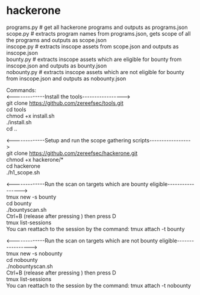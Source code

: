 # hackerone


programs.py # get all hackerone programs and outputs as programs.json  
scope.py # extracts program names from programs.json, gets scope of all the programs and outputs as scope.json  
inscope.py # extracts inscope assets from scope.json and outputs as inscope.json  
bounty.py # extracts inscope assets which are eligible for bounty from inscope.json and outputs as bounty.json  
nobounty.py # extracts inscope assets which are not eligible for bounty from inscope.json and outputs as nobounty.json 



Commands:  
<-------------Install the tools----------------->  
git clone https://github.com/zereefsec/tools.git  
cd tools  
chmod +x install.sh  
./install.sh  
cd ..  

<-------------Setup and run the scope gathering scripts----------------->  
git clone https://github.com/zereefsec/hackerone.git   
chmod +x hackerone/*  
cd hackerone  
./h1_scope.sh  

<-------------Run the scan on targets which are bounty eligible----------------->  
tmux new -s bounty  
cd bounty  
./bountyscan.sh  
Ctrl+B (release after pressing ) then press D  
tmux list-sessions  
You can reattach to the session by the command: tmux attach -t bounty  

<-------------Run the scan on targets which are not bounty eligible----------------->  
tmux new -s nobounty  
cd nobounty  
./nobountyscan.sh  
Ctrl+B (release after pressing ) then press D  
tmux list-sessions  
You can reattach to the session by the command: tmux attach -t nobounty  




 

